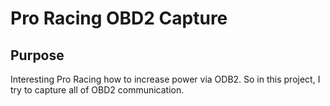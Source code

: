 # Pro Racing OBD2 Capture
## Purpose
Interesting Pro Racing how to increase power via ODB2.
So in this project, I try to capture all of OBD2 communication.

